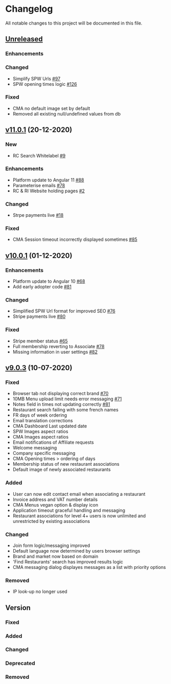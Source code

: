 # Changelog
All notable changes to this project will be documented in this file.

## [Unreleased](http://staging.cma.restaurantcollective.io/)

### Enhancements


### Changed
- Simplify SPW Urls [#97](https://github.com/RDLtd/rc-cma/issues/97)
- SPW opening times logic [#126](https://github.com/RDLtd/rc-server/issues/126)

### Fixed
- CMA no default image set by default
- Removed all existing null/undefined values from db

## [v11.0.1](https://cma.restaurantcollective.io/) (20-12-2020)

### New
- RC Search Whitelabel [#9](https://github.com/RDLtd/rc-whitelabel/issues/9)

### Enhancements
- Platform update to Angular 11 [#88](https://github.com/RDLtd/rc-cma/issues/88)
- Parameterise emails [#78](https://github.com/RDLtd/rc-server/issues/78)
- RC & RI Website holding pages [#2](https://github.com/RDLtd/rc-web/issues/2)

### Changed
- Strpe payments live [#18](https://github.com/RDLtd/rc-cma/issues/18)

### Fixed
- CMA Session timeout incorrectly displayed sometimes [#85](https://github.com/RDLtd/rc-cma/issues/85) 


## [v10.0.1](https://cma.restaurantcollective.io/) (01-12-2020)

### Enhancements
- Platform update to Angular 10 [#68](https://github.com/orgs/RDLtd/projects/3#card-40818506)
- Add early adopter code [#81](https://github.com/orgs/RDLtd/projects/3#card-44829728)

### Changed
- Simplified SPW Url format for improved SEO [#76](https://github.com/orgs/RDLtd/projects/3#card-42739790)
- Stripe payments live [#80](https://github.com/orgs/RDLtd/projects/3#card-44819252)

### Fixed
- Stripe member status [#65](https://github.com/orgs/RDLtd/projects/3#card-40795121)
- Full membership reverting to Associate [#78](https://github.com/orgs/RDLtd/projects/3#card-44263393)
- Missing information in user settings [#82](https://github.com/orgs/RDLtd/projects/3#card-44838883)

## [v9.0.3](https://www.restaurantcollective.io/) (10-07-2020)

### Fixed 
- Browser tab not displaying correct brand [#70](https://github.com/orgs/RDLtd/projects/3#card-41417557)
- 10MB Menu upload limit needs error messaging [#71](https://github.com/orgs/RDLtd/projects/3#card-41417579)
- Notes field in times not updating correctly [#81](https://github.com/orgs/RDLtd/projects/3#card-32492382)
- Restaurant search failing with some french names
- FR days of week ordering
- Email translation corrections
- CMA Dashboard Last updated date
- SPW Images aspect ratios
- CMA Images aspect ratios
- Email notifications of Affiliate requests
- Welcome messaging
- Company specific messaging
- CMA Opening times > ordering of days
- Membership status of new restaurant associations
- Default image of newly associated restaurants

### Added
- User can now edit contact email when associating a restaurant
- Invoice address and VAT number details
- CMA Menus vegan option & display icon
- Application timeout graceful handling and messaging
- Restaurant associations for level 4+ users is now unlimited and unrestricted by existing associations

### Changed
- Join form logic/messaging improved
- Default language now determined by users browser settings
- Brand and market now based on domain
- 'Find Restaurants' search has improved results logic
- CMA messaging dialog displayes messages as a list with priority options

### Removed
- IP look-up no longer used

## Version
### Fixed
### Added
### Changed
### Deprecated
### Removed




